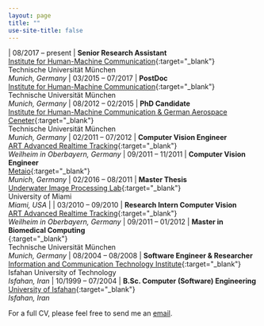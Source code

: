 ```yaml
---
layout: page
title: ""
use-site-title: false
---
```


| 08/2017 – present | **Senior Research Assistant**<br>[Institute for Human-Machine Communication](https://www.mmk.ei.tum.de/en/home/){:target="_blank"}<br>Technische Universität München<br>*Munich, Germany*
| 03/2015 – 07/2017 | **PostDoc**<br>[Institute for Human-Machine Communication](https://www.mmk.ei.tum.de/en/home/){:target="_blank"}<br>Technische Universität München<br>*Munich, Germany* 
| 08/2012 – 02/2015 | **PhD Candidate**<br>[Institute for Human-Machine Communication & German Aerospace Ceneter](https://www.mmk.ei.tum.de/en/home/){:target="_blank"}<br>Technische Universität München<br>*Munich, Germany* 
| 02/2011 – 07/2012 | **Computer Vision Engineer**<br>[ART Advanced Realtime Tracking](https://ar-tracking.com/){:target="_blank"}<br>*Weilheim in Oberbayern, Germany* 
| 09/2011 – 11/2011 | **Computer Vision Engineer**<br>[Metaio](https://en.wikipedia.org/wiki/Metaio){:target="_blank"}<br>*Munich, Germany* 
| 02/2016 – 08/2011 | **Master Thesis**<br>[Underwater Image Processing Lab](https://welcome.miami.edu/){:target="_blank"}<br>University of Miami<br>*Miami, USA* | 
| 03/2010 – 09/2010 | **Research Intern Computer Vision**<br>[ART Advanced Realtime Tracking](https://ar-tracking.com/){:target="_blank"}<br>*Weilheim in Oberbayern, Germany* 
| 09/2011 – 01/2012 | **Master in Biomedical Computing**<br>{:target="_blank"}<br>Technische Universität München<br>*Munich, Germany*
| 08/2004 – 08/2008 | **Software Engineer & Researcher**<br>[Information and Communication Technology Institute](http://www.icti.ir/){:target="_blank"}<br>Isfahan University of Technology<br>*Isfahan, Iran*
| 10/1999 – 07/2004 | **B.Sc. Computer (Software) Engineering**<br>[University of Isfahan](www.ui.ac.ir/en/){:target="_blank"}<br>*Isfahan, Iran*

For a full CV, please feel free to send me an [email](http://babaee.github.io/contact/).

